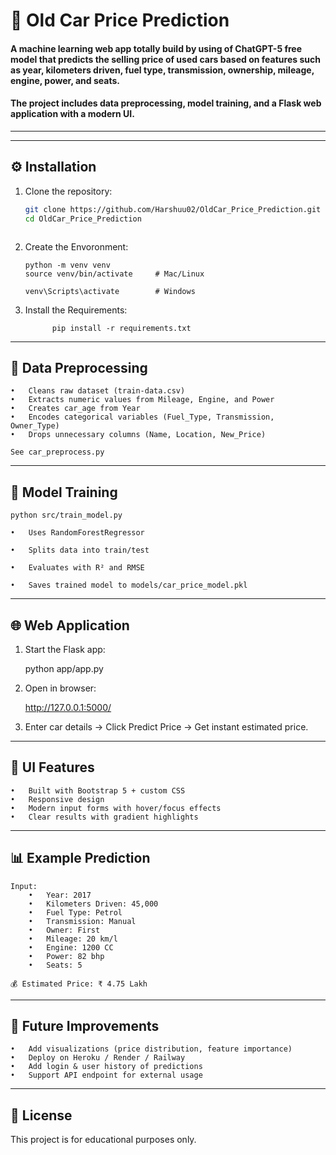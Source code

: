 # 🚗 Old Car Price Prediction

#### A machine learning web app totally build by using of ChatGPT-5 free model that predicts the **selling price of used cars** based on features such as year, kilometers driven, fuel type, transmission, ownership, mileage, engine, power, and seats.  

#### The project includes **data preprocessing, model training, and a Flask web application with a modern UI**.

---

---

## ⚙️ Installation

1. Clone the repository:
   ```bash
   git clone https://github.com/Harshuu02/OldCar_Price_Prediction.git
   cd OldCar_Price_Prediction

   
   
2. Create the Envoronment:

       python -m venv venv
       source venv/bin/activate     # Mac/Linux
   
       venv\Scripts\activate        # Windows

3. Install the Requirements:

             pip install -r requirements.txt

    
---

## 🧹 Data Preprocessing

	•	Cleans raw dataset (train-data.csv)
	•	Extracts numeric values from Mileage, Engine, and Power
	•	Creates car_age from Year
	•	Encodes categorical variables (Fuel_Type, Transmission, Owner_Type)
	•	Drops unnecessary columns (Name, Location, New_Price)

    See car_preprocess.py

---

## 🤖 Model Training

    python src/train_model.py

    •	Uses RandomForestRegressor

    •	Splits data into train/test

    •	Evaluates with R² and RMSE

    •	Saves trained model to models/car_price_model.pkl

---

## 🌐 Web Application

1.	Start the Flask app:

     python app/app.py

2.	Open in browser:

    http://127.0.0.1:5000/

3.	Enter car details → Click Predict Price → Get instant estimated price.

---

## 🎨 UI Features

	•	Built with Bootstrap 5 + custom CSS
	•	Responsive design
	•	Modern input forms with hover/focus effects
	•	Clear results with gradient highlights

---

## 📊 Example Prediction

    Input:
	    •	Year: 2017
	    •	Kilometers Driven: 45,000
	    •	Fuel Type: Petrol
	    •	Transmission: Manual
	    •	Owner: First
	    •	Mileage: 20 km/l
	    •	Engine: 1200 CC
	    •	Power: 82 bhp
	    •	Seats: 5

    💰 Estimated Price: ₹ 4.75 Lakh

---

## 🚀 Future Improvements

	•	Add visualizations (price distribution, feature importance)
	•	Deploy on Heroku / Render / Railway
	•	Add login & user history of predictions
	•	Support API endpoint for external usage

---

## 📝 License

This project is for educational purposes only.

